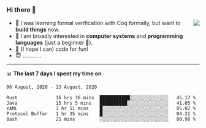 ### Hi there 👋

<img align="right" src="https://github-readme-stats.vercel.app/api?username=xxchan&show_icons=true&icon_color=0366d6&text_color=24292e&bg_color=ffffff&hide_title=true" />


- 🤔 I was learning formal verification with Coq formally, but want to **build things** now.
- 😬 I am broadly interested in **computer systems** and **programming languages** (just a beginner 🥺).
- 🤩 (I hope I can) code for fun!
- 😇 …………


---

📊 **The last 7 days I spent my time on** 

<!--START_SECTION:waka-->
```text
06 August, 2020 - 13 August, 2020

Rust              16 hrs 36 mins  ███████████░░░░░░░░░░░░░░   45.17 % 
Java              15 hrs 5 mins   ██████████░░░░░░░░░░░░░░░   41.05 % 
YAML              1 hr 51 mins    █░░░░░░░░░░░░░░░░░░░░░░░░   05.07 % 
Protocol Buffer   1 hr 35 mins    █░░░░░░░░░░░░░░░░░░░░░░░░   04.31 % 
Bash              21 mins         ░░░░░░░░░░░░░░░░░░░░░░░░░   00.98 %
```
<!--END_SECTION:waka-->

<!--
**xxchan/xxchan** is a ✨ _special_ ✨ repository because its `README.md` (this file) appears on your GitHub profile.

Here are some ideas to get you started:

- 🔭 I’m currently working on ...
- 🌱 I’m currently learning ...
- 👯 I’m looking to collaborate on ...
- 🤔 I’m looking for help with ...
- 💬 Ask me about ...
- 📫 How to reach me: ...
- 😄 Pronouns: ...
- ⚡ Fun fact: ...
-->
